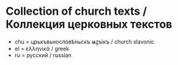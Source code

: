 # Collection of church texts / Коллекция церковных текстов

* chu = црькъвьнословѣ́ньскъ ѩꙁꙑ́къ / church slavonic
* el = ελληνικά / greek
* ru = русский / russian

